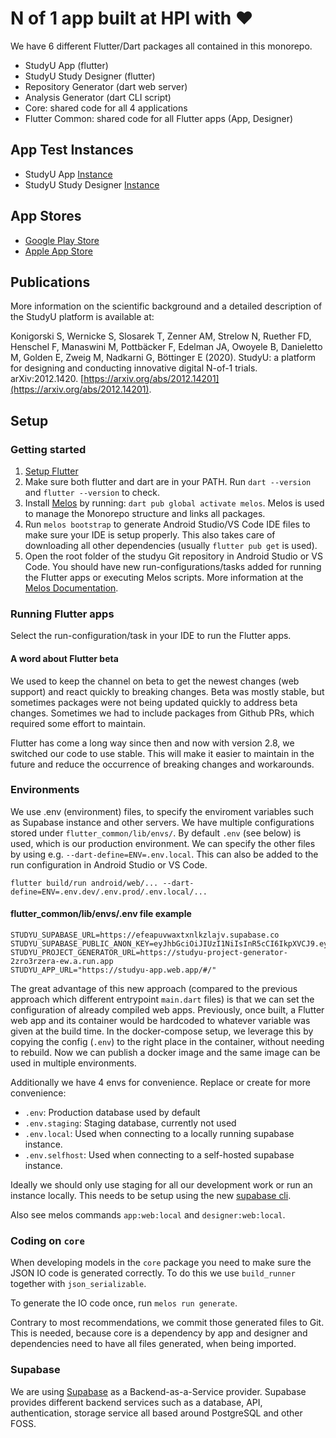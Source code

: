 # N of 1 app built at HPI with ❤

We have 6 different Flutter/Dart packages all contained in this monorepo.

- StudyU App (flutter)
- StudyU Study Designer (flutter)
- Repository Generator (dart web server)
- Analysis Generator (dart CLI script)
- Core: shared code for all 4 applications
- Flutter Common: shared code for all Flutter apps (App, Designer)

## App Test Instances

- StudyU App [Instance](https://studyu-app-v1.web.app)
- StudyU Study Designer [Instance](https://studyu-designer-v1.web.app)

## App Stores

- [Google Play Store](https://play.google.com/store/apps/details?id=health.studyu.app)
- [Apple App Store](https://apps.apple.com/us/app/studyu-health/id1571991198)

## Publications

More information on the scientific background and a detailed description of the StudyU platform is available at:

Konigorski S, Wernicke S, Slosarek T, Zenner AM, Strelow N, Ruether FD, Henschel F, Manaswini M, Pottbäcker F, Edelman JA, Owoyele B, Danieletto M, Golden E, Zweig M, Nadkarni G, Böttinger E (2020). StudyU: a platform for designing and conducting innovative digital N-of-1 trials. arXiv:2012.1420. [https://arxiv.org/abs/2012.14201](https://arxiv.org/abs/2012.14201).

## Setup

### Getting started

1. [Setup Flutter](https://flutter.dev/docs/get-started/install)
2. Make sure both flutter and dart are in your PATH. Run `dart --version` and `flutter --version` to check.
3. Install [Melos](https://melos.invertase.dev/) by running: `dart pub global activate melos`. Melos is used to manage the Monorepo structure and links all packages.
4. Run `melos bootstrap` to generate Android Studio/VS Code IDE files to make sure your IDE is setup properly. This also takes care of downloading all other dependencies (usually `flutter pub get` is used).
5. Open the root folder of the studyu Git repository in Android Studio or VS Code. You should have new run-configurations/tasks added for running the Flutter apps or executing Melos scripts. More information at the [Melos Documentation](https://melos.invertase.dev/).

### Running Flutter apps

Select the run-configuration/task in your IDE to run the Flutter apps.

#### A word about Flutter beta

We used to keep the channel on beta to get the newest changes (web support) and react quickly to breaking changes.
Beta was mostly stable, but sometimes packages were not being updated quickly to address beta changes.
Sometimes we had to include packages from Github PRs, which required some effort to maintain.

Flutter has come a long way since then and now with version 2.8, we switched our code to use stable.
This will make it easier to maintain in the future and reduce the occurrence of breaking changes and workarounds.

### Environments

We use .env (environment) files, to specify the enviroment variables such as Supabase instance and other servers.
We have multiple configurations stored under `flutter_common/lib/envs/`.
By default `.env` (see below) is used, which is our production environment.
We can specify the other files by using e.g. `--dart-define=ENV=.env.local`.
This can also be added to the run configuration in Android Studio or VS Code.

```shell
flutter build/run android/web/... --dart-define=ENV=.env.dev/.env.prod/.env.local/...
```

#### flutter_common/lib/envs/.env file example

```shell
STUDYU_SUPABASE_URL=https://efeapuvwaxtxnlkzlajv.supabase.co
STUDYU_SUPABASE_PUBLIC_ANON_KEY=eyJhbGciOiJIUzI1NiIsInR5cCI6IkpXVCJ9.eyJyb2xlIjoiYW5vbiIsImlhdCI6MTYyNTUwODMyOCwiZXhwIjoxOTQxMDg0MzI4fQ.PUirsx5Zzhj3akaStc5Djid0aAVza3ELoZ5XUTqM91A
STUDYU_PROJECT_GENERATOR_URL=https://studyu-project-generator-2zro3rzera-ew.a.run.app
STUDYU_APP_URL="https://studyu-app.web.app/#/"
```

The great advantage of this new approach
(compared to the previous approach which different entrypoint `main.dart` files)
is that we can set the configuration of already compiled web apps. Previously, once built,
a Flutter web app and its container would be hardcoded to whatever variable was given at the build time.
In the docker-compose setup, we leverage this by copying the config (`.env`)
to the right place in the container, without needing to rebuild.
Now we can publish a docker image and the same image can be used in multiple environments.

Additionally we have 4 envs for convenience. Replace or create for more convenience:

- `.env`: Production database used by default
- `.env.staging`: Staging database, currently not used
- `.env.local`: Used when connecting to a locally running supabase instance.
- `.env.selfhost`: Used when connecting to a self-hosted supabase instance.

Ideally we should only use staging for all our development work or run an instance locally.
This needs to be setup using the new [supabase cli](https://github.com/supabase/cli).

Also see melos commands `app:web:local` and `designer:web:local`.

### Coding on `core`

When developing models in the `core` package you need to make sure the JSON IO code is generated correctly.
To do this we use `build_runner` together with `json_serializable`.

To generate the IO code once, run `melos run generate`.

Contrary to most recommendations, we commit those generated files to Git. This is needed, because core is a dependency by app and designer and dependencies need to have all files generated, when being imported.

### Supabase

We are using [Supabase](https://supabase.com/) as a Backend-as-a-Service provider.
Supabase provides different backend services such as a database, API, authentication, storage service all based around PostgreSQL and other FOSS.
